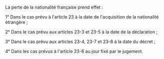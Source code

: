 La perte de la nationalité française prend effet :

1° Dans le cas prévu à l'article 23 à la date de l'acquisition de la nationalité étrangère ;

2° Dans le cas prévu aux articles 23-3 et 23-5 à la date de la déclaration ;

3° Dans le cas prévu aux articles 23-4, 23-7 et 23-8 à la date du décret ;

4° Dans les cas prévus à l'article 23-6 au jour fixé par le jugement.
